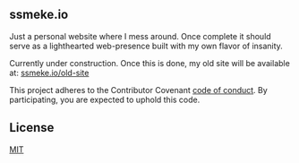 ## ssmeke.io

Just a personal website where I mess around. Once complete it should serve as a lighthearted web-presence built with my own flavor of insanity.

Currently under construction. Once this is done, my old site will be available at:
[ssmeke.io/old-site](http://ssmeke.io/old-site)

This project adheres to the Contributor Covenant [code of conduct](CODE_OF_CONDUCT.md).
By participating, you are expected to uphold this code.

## License

[MIT](LICENSE.txt)
